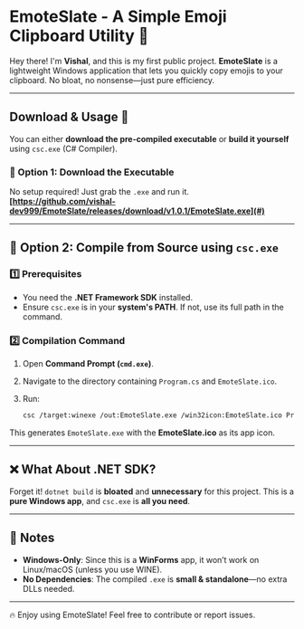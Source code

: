 # EmoteSlate - A Simple Emoji Clipboard Utility 🎉  

Hey there! I'm **Vishal**, and this is my first public project. **EmoteSlate** is a lightweight Windows application that lets you quickly copy emojis to your clipboard. No bloat, no nonsense—just pure efficiency.  

---

## **Download & Usage** 🚀  

You can either **download the pre-compiled executable** or **build it yourself** using `csc.exe` (C# Compiler).  

### **🔹 Option 1: Download the Executable**  
No setup required! Just grab the `.exe` and run it. **[https://github.com/vishal-dev999/EmoteSlate/releases/download/v1.0.1/EmoteSlate.exe](#)** 

---

## **🔹 Option 2: Compile from Source using `csc.exe`**  

### **1️⃣ Prerequisites**  
- You need the **.NET Framework SDK** installed.  
- Ensure `csc.exe` is in your **system's PATH**. If not, use its full path in the command.  

### **2️⃣ Compilation Command**  
1. Open **Command Prompt (`cmd.exe`)**.  
2. Navigate to the directory containing `Program.cs` and `EmoteSlate.ico`.  
3. Run:  

    ```sh
    csc /target:winexe /out:EmoteSlate.exe /win32icon:EmoteSlate.ico Program.cs
    ```

This generates `EmoteSlate.exe` with the **EmoteSlate.ico** as its app icon.

---

## **❌ What About .NET SDK?**  
Forget it! `dotnet build` is **bloated** and **unnecessary** for this project. This is a **pure Windows app**, and `csc.exe` is **all you need**.  

---

## **📌 Notes**  
- **Windows-Only**: Since this is a **WinForms** app, it won’t work on Linux/macOS (unless you use WINE).  
- **No Dependencies**: The compiled `.exe` is **small & standalone**—no extra DLLs needed.  

---

🔥 Enjoy using EmoteSlate! Feel free to contribute or report issues.  

